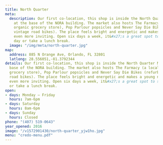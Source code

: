 ```yaml
---
title: North Quarter
meta:
  description: Our first co-location, this shop is inside the North Quarter Market
    at the base of the NORA building. The market also hosts The Farmacy (a local and
    organic grocery store), Pop Parlour popsicles and Never Say Die Bikes (refurbished
    vintage road bikes). The place feels bright and energetic and makes a young neighborhood
    even more inviting. Open six days a week, it&#x27;s a great spot to start your
    day or take a lunch break.
  image: "/img/meta/north-quarter.jpg"
map:
  address: 885 N Orange Ave, Orlando, FL 32801
  latlong: 28.556051,-81.3792344
details: Our first co-location, this shop is inside the North Quarter Market at the
  base of the NORA building. The market also hosts The Farmacy (a local and organic
  grocery store), Pop Parlour popsicles and Never Say Die Bikes (refurbished vintage
  road bikes). The place feels bright and energetic and makes a young neighborhood
  even more inviting. Open six days a week, it&#x27;s a great spot to start your day
  or take a lunch break.
open:
- days: Monday – Friday
  hours: 7am-6pm
- days: Saturday
  hours: 8am-6pm
- days: Sunday
  hours: Closed
phone: "(407) 519-0643"
year_opened: 2016
image: "/v1572901430/north-quarter_yjw1ho.jpg"
menu: "credo-menu.pdf"
---
```

